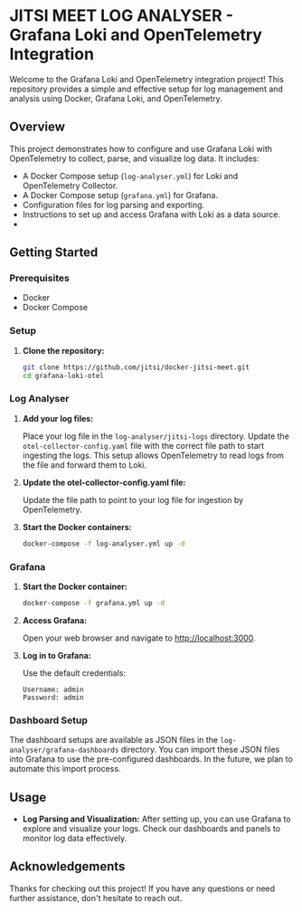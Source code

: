# JITSI MEET LOG ANALYSER - Grafana Loki and OpenTelemetry Integration

Welcome to the Grafana Loki and OpenTelemetry integration project! This repository provides a simple and effective setup for log management and analysis using Docker, Grafana Loki, and OpenTelemetry.

## Overview

This project demonstrates how to configure and use Grafana Loki with OpenTelemetry to collect, parse, and visualize log data. It includes:

- A Docker Compose setup (`log-analyser.yml`) for Loki and OpenTelemetry Collector.
- A Docker Compose setup (`grafana.yml`) for Grafana.
- Configuration files for log parsing and exporting.
- Instructions to set up and access Grafana with Loki as a data source.
- 
## Getting Started

### Prerequisites

- Docker
- Docker Compose

### Setup

1. **Clone the repository:**

    ```bash
    git clone https://github.com/jitsi/docker-jitsi-meet.git
    cd grafana-loki-otel
    ```

### Log Analyser

1. **Add your log files:**

   Place your log file in the `log-analyser/jitsi-logs` directory. Update the `otel-collector-config.yaml` file with the correct file path to start ingesting the logs. This setup allows OpenTelemetry to read logs from the file and forward them to Loki.

2. **Update the otel-collector-config.yaml file:**

   Update the file path to point to your log file for ingestion by OpenTelemetry.

3. **Start the Docker containers:**

   ```bash
   docker-compose -f log-analyser.yml up -d
    ```

### Grafana

1. **Start the Docker container:**

   ```bash
   docker-compose -f grafana.yml up -d
    ```

2. **Access Grafana:**

   Open your web browser and navigate to [http://localhost:3000](http://localhost:3000).

3. **Log in to Grafana:**

   Use the default credentials:

    ```
    Username: admin
    Password: admin
    ```

### Dashboard Setup

The dashboard setups are available as JSON files in the `log-analyser/grafana-dashboards` directory. You can import these JSON files into Grafana to use the pre-configured dashboards. In the future, we plan to automate this import process.


## Usage

- **Log Parsing and Visualization:** After setting up, you can use Grafana to explore and visualize your logs. Check our dashboards and panels to monitor log data effectively.


## Acknowledgements

Thanks for checking out this project! If you have any questions or need further assistance, don't hesitate to reach out.
